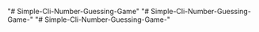 "# Simple-Cli-Number-Guessing-Game" 
"# Simple-Cli-Number-Guessing-Game-" 
"# Simple-Cli-Number-Guessing-Game-" 
